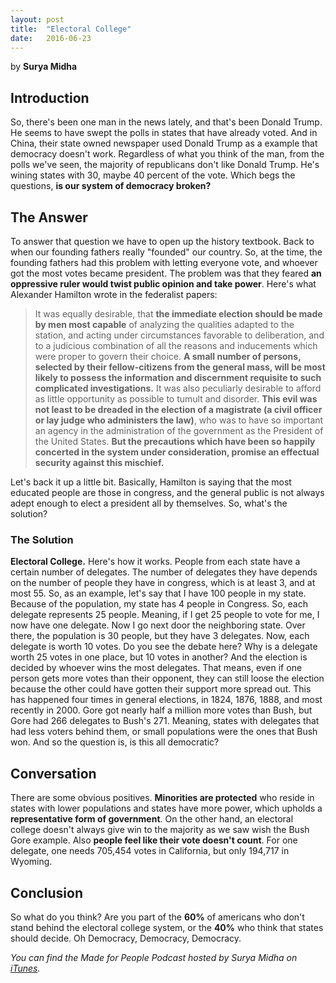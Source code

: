 ```yaml
---
layout: post
title:  "Electoral College"
date:   2016-06-23
---
```

by **Surya Midha**

## Introduction
So, there's been one man in the news lately, and that's been Donald Trump. He seems to have swept the polls in states that have already voted. And in China, their state owned newspaper used Donald Trump as a example that democracy doesn't work. Regardless of what you think of the man, from the polls we've seen, the majority of republicans don't like Donald Trump. He's wining states with 30, maybe 40 percent of the vote. Which begs the questions, **is our system of democracy broken?**

## The Answer
To answer that question we have to open up the history textbook. Back to when our founding fathers really "founded" our country. So, at the time, the founding fathers had this problem with letting everyone vote, and whoever got the most votes became president. The problem was that they feared **an oppressive ruler would twist public opinion and take power**. Here's what Alexander Hamilton wrote in the federalist papers:

> It was equally desirable, that **the immediate election should be made by men most capable** of analyzing the qualities adapted to the station, and acting under circumstances favorable to deliberation, and to a judicious combination of all the reasons and inducements which were proper to govern their choice. **A small number of persons, selected by their fellow-citizens from the general mass, will be most likely to possess the information and discernment requisite to such complicated investigations.** It was also peculiarly desirable to afford as little opportunity as possible to tumult and disorder. **This evil was not least to be dreaded in the election of a magistrate (a civil officer or lay judge who administers the law)**, who was to have so important an agency in the administration of the government as the President of the United States. **But the precautions which have been so happily concerted in the system under consideration, promise an effectual security against this mischief.**

Let's back it up a little bit. Basically, Hamilton is saying that the most educated people are those in congress, and the general public is not always adept enough to elect a president all by themselves. So, what's the solution?

### The Solution
**Electoral College.** Here's how it works. People from each state have a certain number of delegates. The number of delegates they have depends on the number of people they have in congress, which is at least 3, and at most 55. So, as an example, let's say that I have 100 people in my state. Because of the population, my state has 4 people in Congress. So, each delegate represents 25 people. Meaning, if I get 25 people to vote for me, I now have one delegate. Now I go next door the neighboring state. Over there, the population is 30 people, but they have 3 delegates. Now, each delegate is worth 10 votes. Do you see the debate here? Why is a delegate worth 25 votes in one place, but 10 votes in another? And the election is decided by whoever wins the most delegates. That means, even if one person gets more votes than their opponent, they can still loose the election because the other could have gotten their support more spread out. This has happened four times in general elections, in 1824, 1876, 1888, and most recently in 2000. Gore got nearly half a million more votes than Bush, but Gore had 266 delegates to Bush's 271. Meaning, states with delegates that had less voters behind them, or small populations were the ones that Bush won. And so the question is, is this all democratic?

## Conversation
There are some obvious positives. **Minorities are protected** who reside in states with lower populations and states have more power, which upholds a **representative form of government**. On the other hand, an electoral college doesn't always give win to the majority as we saw wish the Bush Gore example. Also **people feel like their vote doesn't count**. For one delegate, one needs 705,454 votes in California, but only 194,717 in Wyoming. 

## Conclusion
So what do you think? Are you part of the **60%** of americans who don't stand behind the electoral college system, or the **40%** who think that states should decide. Oh Democracy, Democracy, Democracy.

*You can find the Made for People Podcast hosted by Surya Midha on [iTunes](https://itunes.apple.com/us/podcast/made-for-people/id1116879925).*
